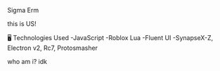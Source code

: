 Sigma Erm

this is US!



🖥️ Technologies Used
-JavaScript
-Roblox Lua
-Fluent UI
-SynapseX-Z, Electron v2, Rc7, Protosmasher

who am i? idk 
